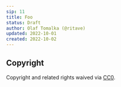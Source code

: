 ```yaml
---
sip: 11
title: Foo
status: Draft
author: Olaf Tomalka (@ritave)
updated: 2022-10-01
created: 2022-10-02
---
```


<!--
Updated < created
-->

## Copyright

Copyright and related rights waived via [CC0](../LICENSE).

